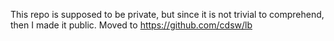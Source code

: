 This repo is supposed to be private, but since it is not trivial to comprehend, then I made it public.
Moved to https://github.com/cdsw/lb
